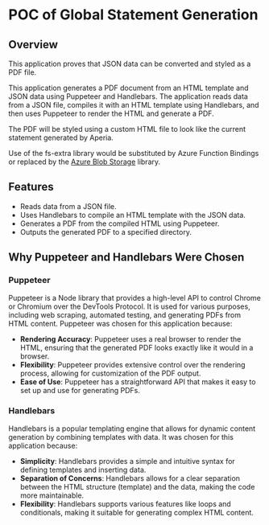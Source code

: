 # POC of Global Statement Generation

## Overview

This application proves that JSON data can be converted and styled as a PDF file.

This application generates a PDF document from an HTML template and JSON data using Puppeteer and Handlebars. The application reads data from a JSON file, compiles it with an HTML template using Handlebars, and then uses Puppeteer to render the HTML and generate a PDF.

 The PDF will be styled using a custom HTML file to look like the current statement generated by Aperia. 

Use of the fs-extra library would be substituted by Azure Function Bindings or replaced by the [Azure Blob Storage](https://www.npmjs.com/package/@azure/storage-blob) library. 

## Features

- Reads data from a JSON file.
- Uses Handlebars to compile an HTML template with the JSON data.
- Generates a PDF from the compiled HTML using Puppeteer.
- Outputs the generated PDF to a specified directory.

## Why Puppeteer and Handlebars Were Chosen

### Puppeteer

Puppeteer is a Node library that provides a high-level API to control Chrome or Chromium over the DevTools Protocol. It is used for various purposes, including web scraping, automated testing, and generating PDFs from HTML content. Puppeteer was chosen for this application because:

- **Rendering Accuracy**: Puppeteer uses a real browser to render the HTML, ensuring that the generated PDF looks exactly like it would in a browser.
- **Flexibility**: Puppeteer provides extensive control over the rendering process, allowing for customization of the PDF output.
- **Ease of Use**: Puppeteer has a straightforward API that makes it easy to set up and use for generating PDFs.

### Handlebars

Handlebars is a popular templating engine that allows for dynamic content generation by combining templates with data. It was chosen for this application because:

- **Simplicity**: Handlebars provides a simple and intuitive syntax for defining templates and inserting data.
- **Separation of Concerns**: Handlebars allows for a clear separation between the HTML structure (template) and the data, making the code more maintainable.
- **Flexibility**: Handlebars supports various features like loops and conditionals, making it suitable for generating complex HTML content.


